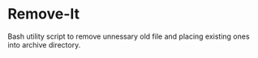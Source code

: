 # Remove-It
Bash utility script to remove unnessary old file and placing existing ones into archive directory.
